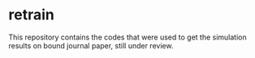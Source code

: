 # retrain

This repository contains the codes that were used to get the simulation results on bound journal paper, still under review.
